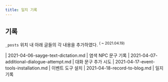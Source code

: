 ```yaml
---
title: 일지 기록
---
```


## 기록

`_posts` 위치 내 아래 글들의 각 내용을 추가하였다. <sup>( ~ 2021.04.19)</sup>

| 2021-04-06-sayge-text-dictation.md        | 염색 NPC 문구 기록
| 2021-04-07-additional-dialogue-attempt.md | 대화 문구 추가 시도
| 2021-04-17-event-tools-installation.md    | 이벤트 도구 설치
| 2021-04-18-record-to-blog.md              | 일지 기록
